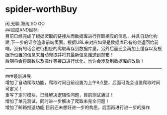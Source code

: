 # spider-worthBuy
闲,无聊,海淘,SO GO</br>
##进度AND目标: </br>
目前已经完成了根据爬取的链接从而数据库进行存取相应的信息，并且自动化构建,下一步的话会渲染前端页面，根据URL来对应如果是数据库已有的会返回给前端，没有的话会进行相应的爬取再存到数据库里，另外后面还会再加上缓存以及根据所设置的信息来自动爬取并将其最新信息推送到邮箱！</br>
后期将会将函数以及操作等接口进行优化，也许会涉及到数据库的改动！<br>
***
###最新进展</br>
增加了自动爬取功能，爬取时间目前设置为上午8点整，后面可能会设置爬取时间可定义！</br>
重写了定时模块，已经解决逻辑性问题，目前测试通过！</br>
增加了单元测试，同时进一步解决了爬取未完全问题！</br>
增加了邮箱推送功能,目前还未想好进一步的构思，后面再进行进一步的操作
